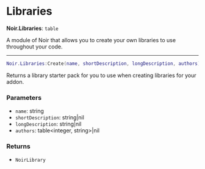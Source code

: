 # Libraries

**Noir.Libraries**: `table`

A module of Noir that allows you to create your own libraries to use throughout your code.

---

```lua
Noir.Libraries:Create(name, shortDescription, longDescription, authors)
```
Returns a library starter pack for you to use when creating libraries for your addon.

### Parameters
- `name`: string
- `shortDescription`: string|nil
- `longDescription`: string|nil
- `authors`: table<integer, string>|nil
### Returns
- `NoirLibrary`